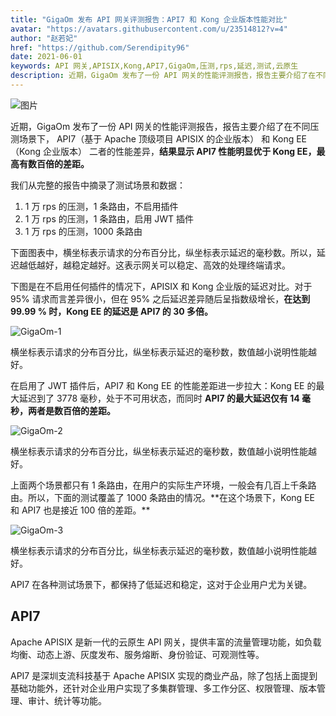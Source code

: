 ```yaml
---
title: "GigaOm 发布 API 网关评测报告：API7 和 Kong 企业版本性能对比"
avatar: "https://avatars.githubusercontent.com/u/23514812?v=4"
author: "赵若妃"
href: "https://github.com/Serendipity96"
date: 2021-06-01
keywords: API 网关,APISIX,Kong,API7,GigaOm,压测,rps,延迟,测试,云原生
description: 近期，GigaOm 发布了一份 API 网关的性能评测报告，报告主要介绍了在不同压测场景下， API7（基于 Apache 顶级项目 APISIX 的企业版本） 和 Kong EE（Kong 企业版本） 二者的性能差异，结果显示 API7 性能明显优于 Kong EE，最高有数百倍的差距
---
```


![图片](https://static.apiseven.com/202108/da52e6a2b6674d7b812ba1a21b5dd516~tplv-k3u1fbpfcp-watermark.image)

近期，GigaOm 发布了一份 API 网关的性能评测报告，报告主要介绍了在不同压测场景下， API7（基于 Apache 顶级项目 APISIX 的企业版本） 和 Kong EE（Kong 企业版本） 二者的性能差异，**结果显示 API7 性能明显优于 Kong EE，最高有数百倍的差距。**

我们从完整的报告中摘录了测试场景和数据：

1. 1 万 rps 的压测，1 条路由，不启用插件
2. 1 万 rps 的压测，1 条路由，启用 JWT 插件
3. 1 万 rps 的压测，1000 条路由

下面图表中，横坐标表示请求的分布百分比，纵坐标表示延迟的毫秒数。所以，延迟越低越好，越稳定越好。这表示网关可以稳定、高效的处理终端请求。

下图是在不启用任何插件的情况下，APISIX 和 Kong 企业版的延迟对比。对于 95% 请求而言差异很小，但在 95% 之后延迟差异随后呈指数级增长，**在达到 99.99 % 时，Kong EE 的延迟是 API7 的 30 多倍。**

![GigaOm-1](https://static.apiseven.com/202108/GigaOm-1.png)

<p text-align="center" font-size="8px">横坐标表示请求的分布百分比，纵坐标表示延迟的毫秒数，数值越小说明性能越好。</p>

在启用了 JWT 插件后，API7 和 Kong EE 的性能差距进一步拉大：Kong EE 的最大延迟到了 3778 毫秒，处于不可用状态，而同时 **API7 的最大延迟仅有 14 毫秒，两者是数百倍的差距。**

![GigaOm-2](https://static.apiseven.com/202108/GigaOm-2.png)

<p text-align="center" font-size="8px">横坐标表示请求的分布百分比，纵坐标表示延迟的毫秒数，数值越小说明性能越好。</p>
上面两个场景都只有 1 条路由，在用户的实际生产环境，一般会有几百上千条路由。所以，下面的测试覆盖了 1000 条路由的情况。**在这个场景下，Kong EE 和 API7 也是接近 100 倍的差距。**

![GigaOm-3](https://static.apiseven.com/202108/GigaOm-3.png)

<p text-align="center" font-size="8px">横坐标表示请求的分布百分比，纵坐标表示延迟的毫秒数，数值越小说明性能越好。</p>

API7 在各种测试场景下，都保持了低延迟和稳定，这对于企业用户尤为关键。

## API7

Apache APISIX 是新一代的云原生 API 网关，提供丰富的流量管理功能，如负载均衡、动态上游、灰度发布、服务熔断、身份验证、可观测性等。

API7 是深圳支流科技基于 Apache APISIX 实现的商业产品，除了包括上面提到基础功能外，还针对企业用户实现了多集群管理、多工作分区、权限管理、版本管理、审计、统计等功能。
